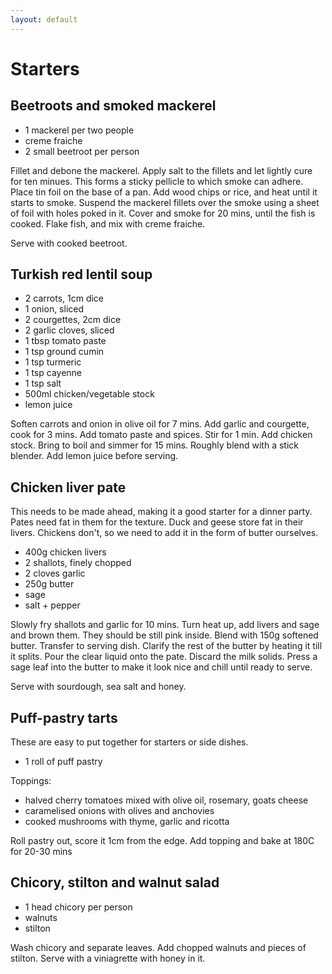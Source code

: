 ```yaml
---
layout: default
---
```


# Starters

## Beetroots and smoked mackerel

- 1 mackerel per two people
- creme fraiche
- 2 small beetroot per person

Fillet and debone the mackerel. Apply salt to the fillets and let lightly cure
for ten minues. This forms a sticky pellicle to which smoke can adhere. 
Place tin foil on the base of a pan. Add wood
chips or rice, and heat until it starts to smoke. Suspend the mackerel fillets
over the smoke using a sheet of foil with holes poked in it. Cover and smoke
for 20 mins, until the fish is cooked. Flake fish, and mix with creme fraiche.

Serve with cooked beetroot.

## Turkish red lentil soup

- 2 carrots, 1cm dice
- 1 onion, sliced
- 2 courgettes, 2cm dice
- 2 garlic cloves, sliced
- 1 tbsp tomato paste
- 1 tsp ground cumin
- 1 tsp turmeric
- 1 tsp cayenne
- 1 tsp salt
- 500ml chicken/vegetable stock
- lemon juice

Soften carrots and onion in olive oil for 7 mins. Add garlic and courgette, 
cook for 3 mins. Add tomato paste and spices. Stir for 1 min. Add chicken 
stock. Bring to boil and simmer for 15 mins. Roughly blend with a stick 
blender. Add lemon juice before serving.

## Chicken liver pate

This needs to be made ahead, making it a good starter for a dinner party. 
Pates need fat in them for the texture. Duck and geese store fat in their
livers. Chickens don't, so we need to add it in the form of butter ourselves.

- 400g chicken livers
- 2 shallots, finely chopped
- 2 cloves garlic
- 250g butter
- sage
- salt + pepper

Slowly fry shallots and garlic for 10 mins. Turn heat up, add livers and sage
and brown them. They should be still pink inside. Blend with 150g softened
butter. Transfer to serving dish. Clarify the rest of the butter by heating it
till it splits. Pour the clear liquid onto the pate. Discard the milk solids.
Press a sage leaf into the butter to make it look nice and chill until ready
to serve.

Serve with sourdough, sea salt and honey.

## Puff-pastry tarts

These are easy to put together for starters or side dishes.

- 1 roll of puff pastry

Toppings:

- halved cherry tomatoes mixed with olive oil, rosemary, goats cheese
- caramelised onions with olives and anchovies
- cooked mushrooms with thyme, garlic and ricotta

Roll pastry out, score it 1cm from the edge. Add topping and bake at 180C for
20-30 mins

## Chicory, stilton and walnut salad

- 1 head chicory per person
- walnuts
- stilton

Wash chicory and separate leaves. Add chopped walnuts and pieces of stilton.
Serve with a viniagrette with honey in it.

